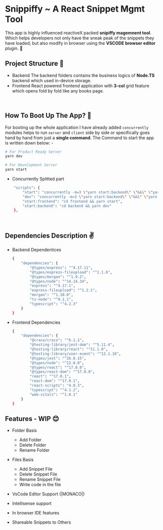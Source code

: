 # Snippiffy ~ A React Snippet Mgmt Tool

This app is highly influenced reactiveX packed **snipiffy magemnent tool**. Which helps developers not only have the sneak peak of the snippets they have loaded; but also modify in browser using the **VSCODE browser editor** plugin. 💖

## Project Structure 🙌

- Backend
  The backend folders contains the business logics of **Node.TS** backend which used in-device storage.
- Frontend
  React powered frontend application with **3-col** grid feature which opens fold by fold like any books page.

<br>

## How To Boot Up The App? 🦝

For booting up the whole application I have already added `concurrently` modules helps to run `server` and `client` side by side or specifically goes hand by hand from just a **single command**.
The Command to start the app is written down below: -

```bash
# For Product Ready Server
yarn dev

# For Development Server
yarn start
```

- Concurrently Splitted part

```bash
    "scripts": {
        "start": "concurrently -m=3 \"yarn start:backend\" \"&&\" \"yarn start:frontend\"",
        "dev": "concurrently -m=3 \"yarn start:backend\" \"&&\" \"yarn start:frontend\"",
        "start:frontend": "cd frontend && yarn start",
        "start:backend": "cd backend && yarn dev"
    },

```

<br>

## Dependencies Description ✌

- Backend Dependentices

  ```bash
  {
      "dependencies": {
          "@types/express": "^4.17.11",
          "@types/express-fileupload": "^1.1.6",
          "@types/morgan": "^1.9.2",
          "@types/node": "^14.14.34",
          "express": "^4.17.1",
          "express-fileupload": "^1.2.1",
          "morgan": "^1.10.0",
          "ts-node": "^9.1.1",
          "typescript": "^4.2.3"
      }
  }
  ```

- Frontend Dependencies
  ```bash
  {
      "dependencies": {
          "@craco/craco": "^6.1.1",
          "@testing-library/jest-dom": "^5.11.4",
          "@testing-library/react": "^11.1.0",
          "@testing-library/user-event": "^12.1.10",
          "@types/jest": "^26.0.15",
          "@types/node": "^12.0.0",
          "@types/react": "^17.0.0",
          "@types/react-dom": "^17.0.0",
          "react": "^17.0.1",
          "react-dom": "^17.0.1",
          "react-scripts": "4.0.3",
          "typescript": "^4.1.2",
          "web-vitals": "^1.0.1"
      }
  }
  ```

## Features - WIP 😊

- Folder Basis

  - Add Folder
  - Delete Folder
  - Rename Folder

- Files Basis

  - Add Snippet File
  - Delete Snippet File
  - Rename Snippet File
  - Write code in the file

- VsCode Editor Support (|MONACO|)
- Intellisense support
- In browser IDE features
- Shareable Snippets to Others
